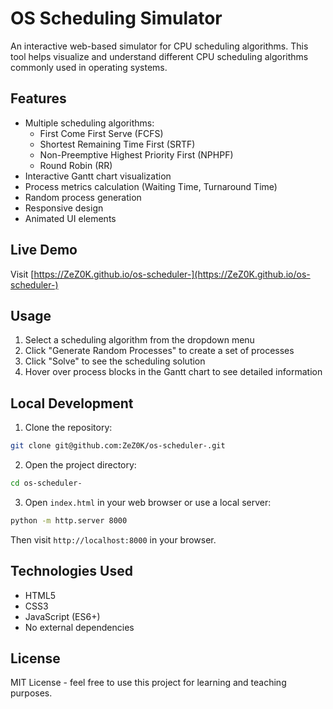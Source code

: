 # OS Scheduling Simulator

An interactive web-based simulator for CPU scheduling algorithms. This tool helps visualize and understand different CPU scheduling algorithms commonly used in operating systems.

## Features

- Multiple scheduling algorithms:
  - First Come First Serve (FCFS)
  - Shortest Remaining Time First (SRTF)
  - Non-Preemptive Highest Priority First (NPHPF)
  - Round Robin (RR)
- Interactive Gantt chart visualization
- Process metrics calculation (Waiting Time, Turnaround Time)
- Random process generation
- Responsive design
- Animated UI elements

## Live Demo

Visit [https://ZeZ0K.github.io/os-scheduler-](https://ZeZ0K.github.io/os-scheduler-)

## Usage

1. Select a scheduling algorithm from the dropdown menu
2. Click "Generate Random Processes" to create a set of processes
3. Click "Solve" to see the scheduling solution
4. Hover over process blocks in the Gantt chart to see detailed information

## Local Development

1. Clone the repository:
```bash
git clone git@github.com:ZeZ0K/os-scheduler-.git
```

2. Open the project directory:
```bash
cd os-scheduler-
```

3. Open `index.html` in your web browser or use a local server:
```bash
python -m http.server 8000
```

Then visit `http://localhost:8000` in your browser.

## Technologies Used

- HTML5
- CSS3
- JavaScript (ES6+)
- No external dependencies

## License

MIT License - feel free to use this project for learning and teaching purposes. 